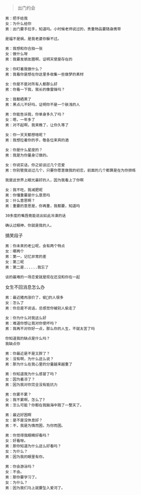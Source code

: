 > 出门约会

```
男：把手给我
女：为什么给你
男：出门要手拉手，知道吗。小时候老师说过的，贵重物品要随身携带
```



```
是福不是祸，是我老婆你躲不过。
```



```
男：我想和你合拍一张
女：做什么呀
男：我要发朋友圈啊，证明天使是存在的
```



```
女：你盯着我做什么？
男：我看你是想在你这里多收集一些做梦的素材
```



```
女：你是不是对所有人都那么好
男：你看一下我，我长的像雷锋吗？
```



```
女：我都晒黑了
男：黑点儿不好吗，证明你不是一个肤浅的人
```



```
男：你能告诉我，你单身多久了吗？
女：嗯，一年多了
男：对不起啊，我来晚了，让你久等了
```



```
女：你一天天都想啥呢？
男：我想拉着你的手，敬各位来宾的酒
```



```
女：你是什么星座的？
男：我是为你量身订做的。
```



```
女：你说实话，你之前谈过几个恋爱
男：你别管我谈过几个，只要你愿意做我的初恋，前面的几个都算是在为你排练
```



```
我是这世界上眼光最好的人，因为我看上了你啊
```



```
女：我不吃，我减肥呢
男：你懂重要是什么意思吗
女：什么意思啊？
男：重要的意思是，你再重，我都要，知道吗
```



```
30多度的嘴唇竟能说出如此冷漠的话

确认过眼神，你就是我的人。
```

搞笑段子

```
男：你未来的老公呢，会有两个特点
女：哪两个
男：第一，记忆非常的差
女：第二呢
男：第二是......我忘了
```



```
谈的最难的一场恋爱就是现在还没和你在一起
```

女生不回消息怎么办

```
男：最近猪肉涨价了，偷🐷的人很多
女：怎么了
男：你总是不说话，总感觉你被别人偷走了
```



```
女：你为什么对我这么好
男：难道你想让我对你使坏吗？
男：我再不对你好一点，那么你的人生，不就太苦了吗
```



```
你知道我的缺点是什么吗？
我缺点你
```



```
男：你最近是不是又胖了？
女：没有啊，为什么这么说？
男：那为什么在我心里的分量越来越重了
```



```
男：你知道我为什么感冒了吗？
女：因为着凉了？
男：因为我对你完全没有抵抗力
```



```
男：你累不累？
女：我不累啊，怎么了?
男：怎么可能？你都在我脑海中跑了一整天了。
```



```
男：最近好困啊
女：是不是没休息好？
男：不，我是为情而困，为你而困。
```



```
男：你觉得我眼睛好看吗？
女：好看呀。
男：那你知道为什么这么好看吗？
女：为什么？
男：因为我的眼里有你。
```



```
男：你会游泳吗？
女：不会。
男：那你要学习了。
女：为什么？
男：因为我们马上就要坠入爱河了。
```

